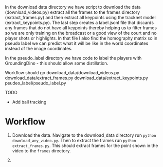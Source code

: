 In the download data directory we have script to download the data (download_videos.py) extract all the frames to the frames directory (extract_frames.py) and then extract all keypoints using the tracknet model (extract_keypoints.py). The last step creates a label.jsonl file that discards any frames that do not have all keypoints thereby helping us to filter frames so we are only training on the broadcast or a good view of the court and no player shots or highlights. In that file I also find the homography matrix so in pseudo label we can predict what it will be like in the world coordinates instead of the image coordinates.

In the pseudo_label directory we have code to label the players with GroundingDino - this should allow some distillation.

Workflow should go 
download_data/download_videos.py
download_data/extract_frames.py
download_data/extract_keypoints.py
psudeo_label/pseudo_label.py


TODO
- Add ball tracking


# Workflow

1. Download the data. Navigate to the download_data directory run `python download_any_video.py`. Then to extract the frames run `python extract_frames.py`. This should extract frames for the point shown in the video to the `frames` directory.

2. 
